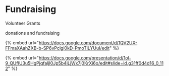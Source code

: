 # Fundraising

Volunteer Grants



donations and fundraising

{% embed url="https://docs.google.com/document/d/1QV2UX-FFmaXAahZXB-b-SP6vPclgi0kD-PmoTiLYUuI/edit" %}

{% embed url="https://docs.google.com/presentation/d/1ol-9_QUfIU3u5HgPjqfaljI0Jp5b4iLjWx7j0KrXi6o/edit#slide=id.g31ff0d4d16_0_112" %}
